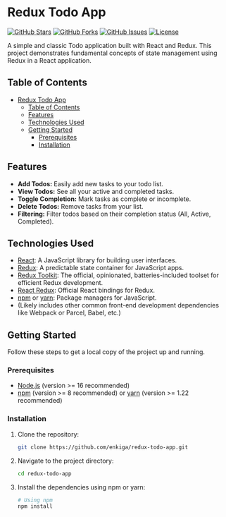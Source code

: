 # Redux Todo App

[![GitHub Stars](https://img.shields.io/github/stars/enkiga/redux-todo-app?style=social)](https://github.com/enkiga/redux-todo-app/stargazers)
[![GitHub Forks](https://img.shields.io/github/forks/enkiga/redux-todo-app?style=social)](https://github.com/enkiga/redux-todo-app/network)
[![GitHub Issues](https://img.shields.io/github/issues/enkiga/redux-todo-app)](https://github.com/enkiga/redux-todo-app/issues)
[![License](https://img.shields.io/github/license/enkiga/redux-todo-app)](https://github.com/enkiga/redux-todo-app/blob/master/LICENSE)

A simple and classic Todo application built with React and Redux. This project demonstrates fundamental concepts of state management using Redux in a React application.

## Table of Contents

- [Redux Todo App](#redux-todo-app)
  - [Table of Contents](#table-of-contents)
  - [Features](#features)
  - [Technologies Used](#technologies-used)
  - [Getting Started](#getting-started)
    - [Prerequisites](#prerequisites)
    - [Installation](#installation)

## Features

- **Add Todos:** Easily add new tasks to your todo list.
- **View Todos:** See all your active and completed tasks.
- **Toggle Completion:** Mark tasks as complete or incomplete.
- **Delete Todos:** Remove tasks from your list.
- **Filtering:** Filter todos based on their completion status (All, Active, Completed).

## Technologies Used

- [React](https://react.dev/): A JavaScript library for building user interfaces.
- [Redux](https://redux.js.org/): A predictable state container for JavaScript apps.
- [Redux Toolkit](https://redux-toolkit.js.org/): The official, opinionated, batteries-included toolset for efficient Redux development.
- [React Redux](https://react-redux.js.org/): Official React bindings for Redux.
- [npm](https://www.npmjs.com/) or [yarn](https://yarnpkg.com/): Package managers for JavaScript.
- (Likely includes other common front-end development dependencies like Webpack or Parcel, Babel, etc.)

## Getting Started

Follow these steps to get a local copy of the project up and running.

### Prerequisites

- [Node.js](https://nodejs.org/) (version >= 16 recommended)
- [npm](https://www.npmjs.com/) (version >= 8 recommended) or [yarn](https://yarnpkg.com/) (version >= 1.22 recommended)

### Installation

1. Clone the repository:

   ```bash
   git clone https://github.com/enkiga/redux-todo-app.git
   ```

2. Navigate to the project directory:

   ```bash
   cd redux-todo-app
   ```

3. Install the dependencies using npm or yarn:

    ```bash
    # Using npm
    npm install
    ```
